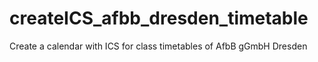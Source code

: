 # createICS_afbb_dresden_timetable
 Create a calendar with ICS for class timetables of AfbB gGmbH Dresden
